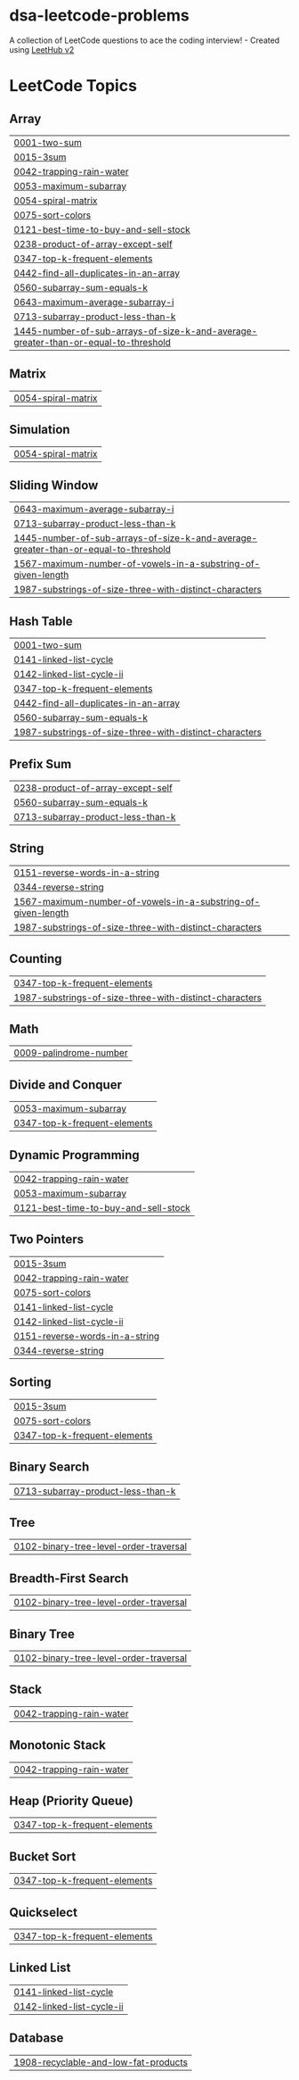 # dsa-leetcode-problems
A collection of LeetCode questions to ace the coding interview! - Created using [LeetHub v2](https://github.com/arunbhardwaj/LeetHub-2.0)

<!---LeetCode Topics Start-->
# LeetCode Topics
## Array
|  |
| ------- |
| [0001-two-sum](https://github.com/tarunvelagala/dsa-leetcode-problems/tree/master/0001-two-sum) |
| [0015-3sum](https://github.com/tarunvelagala/dsa-leetcode-problems/tree/master/0015-3sum) |
| [0042-trapping-rain-water](https://github.com/tarunvelagala/dsa-leetcode-problems/tree/master/0042-trapping-rain-water) |
| [0053-maximum-subarray](https://github.com/tarunvelagala/dsa-leetcode-problems/tree/master/0053-maximum-subarray) |
| [0054-spiral-matrix](https://github.com/tarunvelagala/dsa-leetcode-problems/tree/master/0054-spiral-matrix) |
| [0075-sort-colors](https://github.com/tarunvelagala/dsa-leetcode-problems/tree/master/0075-sort-colors) |
| [0121-best-time-to-buy-and-sell-stock](https://github.com/tarunvelagala/dsa-leetcode-problems/tree/master/0121-best-time-to-buy-and-sell-stock) |
| [0238-product-of-array-except-self](https://github.com/tarunvelagala/dsa-leetcode-problems/tree/master/0238-product-of-array-except-self) |
| [0347-top-k-frequent-elements](https://github.com/tarunvelagala/dsa-leetcode-problems/tree/master/0347-top-k-frequent-elements) |
| [0442-find-all-duplicates-in-an-array](https://github.com/tarunvelagala/dsa-leetcode-problems/tree/master/0442-find-all-duplicates-in-an-array) |
| [0560-subarray-sum-equals-k](https://github.com/tarunvelagala/dsa-leetcode-problems/tree/master/0560-subarray-sum-equals-k) |
| [0643-maximum-average-subarray-i](https://github.com/tarunvelagala/dsa-leetcode-problems/tree/master/0643-maximum-average-subarray-i) |
| [0713-subarray-product-less-than-k](https://github.com/tarunvelagala/dsa-leetcode-problems/tree/master/0713-subarray-product-less-than-k) |
| [1445-number-of-sub-arrays-of-size-k-and-average-greater-than-or-equal-to-threshold](https://github.com/tarunvelagala/dsa-leetcode-problems/tree/master/1445-number-of-sub-arrays-of-size-k-and-average-greater-than-or-equal-to-threshold) |
## Matrix
|  |
| ------- |
| [0054-spiral-matrix](https://github.com/tarunvelagala/dsa-leetcode-problems/tree/master/0054-spiral-matrix) |
## Simulation
|  |
| ------- |
| [0054-spiral-matrix](https://github.com/tarunvelagala/dsa-leetcode-problems/tree/master/0054-spiral-matrix) |
## Sliding Window
|  |
| ------- |
| [0643-maximum-average-subarray-i](https://github.com/tarunvelagala/dsa-leetcode-problems/tree/master/0643-maximum-average-subarray-i) |
| [0713-subarray-product-less-than-k](https://github.com/tarunvelagala/dsa-leetcode-problems/tree/master/0713-subarray-product-less-than-k) |
| [1445-number-of-sub-arrays-of-size-k-and-average-greater-than-or-equal-to-threshold](https://github.com/tarunvelagala/dsa-leetcode-problems/tree/master/1445-number-of-sub-arrays-of-size-k-and-average-greater-than-or-equal-to-threshold) |
| [1567-maximum-number-of-vowels-in-a-substring-of-given-length](https://github.com/tarunvelagala/dsa-leetcode-problems/tree/master/1567-maximum-number-of-vowels-in-a-substring-of-given-length) |
| [1987-substrings-of-size-three-with-distinct-characters](https://github.com/tarunvelagala/dsa-leetcode-problems/tree/master/1987-substrings-of-size-three-with-distinct-characters) |
## Hash Table
|  |
| ------- |
| [0001-two-sum](https://github.com/tarunvelagala/dsa-leetcode-problems/tree/master/0001-two-sum) |
| [0141-linked-list-cycle](https://github.com/tarunvelagala/dsa-leetcode-problems/tree/master/0141-linked-list-cycle) |
| [0142-linked-list-cycle-ii](https://github.com/tarunvelagala/dsa-leetcode-problems/tree/master/0142-linked-list-cycle-ii) |
| [0347-top-k-frequent-elements](https://github.com/tarunvelagala/dsa-leetcode-problems/tree/master/0347-top-k-frequent-elements) |
| [0442-find-all-duplicates-in-an-array](https://github.com/tarunvelagala/dsa-leetcode-problems/tree/master/0442-find-all-duplicates-in-an-array) |
| [0560-subarray-sum-equals-k](https://github.com/tarunvelagala/dsa-leetcode-problems/tree/master/0560-subarray-sum-equals-k) |
| [1987-substrings-of-size-three-with-distinct-characters](https://github.com/tarunvelagala/dsa-leetcode-problems/tree/master/1987-substrings-of-size-three-with-distinct-characters) |
## Prefix Sum
|  |
| ------- |
| [0238-product-of-array-except-self](https://github.com/tarunvelagala/dsa-leetcode-problems/tree/master/0238-product-of-array-except-self) |
| [0560-subarray-sum-equals-k](https://github.com/tarunvelagala/dsa-leetcode-problems/tree/master/0560-subarray-sum-equals-k) |
| [0713-subarray-product-less-than-k](https://github.com/tarunvelagala/dsa-leetcode-problems/tree/master/0713-subarray-product-less-than-k) |
## String
|  |
| ------- |
| [0151-reverse-words-in-a-string](https://github.com/tarunvelagala/dsa-leetcode-problems/tree/master/0151-reverse-words-in-a-string) |
| [0344-reverse-string](https://github.com/tarunvelagala/dsa-leetcode-problems/tree/master/0344-reverse-string) |
| [1567-maximum-number-of-vowels-in-a-substring-of-given-length](https://github.com/tarunvelagala/dsa-leetcode-problems/tree/master/1567-maximum-number-of-vowels-in-a-substring-of-given-length) |
| [1987-substrings-of-size-three-with-distinct-characters](https://github.com/tarunvelagala/dsa-leetcode-problems/tree/master/1987-substrings-of-size-three-with-distinct-characters) |
## Counting
|  |
| ------- |
| [0347-top-k-frequent-elements](https://github.com/tarunvelagala/dsa-leetcode-problems/tree/master/0347-top-k-frequent-elements) |
| [1987-substrings-of-size-three-with-distinct-characters](https://github.com/tarunvelagala/dsa-leetcode-problems/tree/master/1987-substrings-of-size-three-with-distinct-characters) |
## Math
|  |
| ------- |
| [0009-palindrome-number](https://github.com/tarunvelagala/dsa-leetcode-problems/tree/master/0009-palindrome-number) |
## Divide and Conquer
|  |
| ------- |
| [0053-maximum-subarray](https://github.com/tarunvelagala/dsa-leetcode-problems/tree/master/0053-maximum-subarray) |
| [0347-top-k-frequent-elements](https://github.com/tarunvelagala/dsa-leetcode-problems/tree/master/0347-top-k-frequent-elements) |
## Dynamic Programming
|  |
| ------- |
| [0042-trapping-rain-water](https://github.com/tarunvelagala/dsa-leetcode-problems/tree/master/0042-trapping-rain-water) |
| [0053-maximum-subarray](https://github.com/tarunvelagala/dsa-leetcode-problems/tree/master/0053-maximum-subarray) |
| [0121-best-time-to-buy-and-sell-stock](https://github.com/tarunvelagala/dsa-leetcode-problems/tree/master/0121-best-time-to-buy-and-sell-stock) |
## Two Pointers
|  |
| ------- |
| [0015-3sum](https://github.com/tarunvelagala/dsa-leetcode-problems/tree/master/0015-3sum) |
| [0042-trapping-rain-water](https://github.com/tarunvelagala/dsa-leetcode-problems/tree/master/0042-trapping-rain-water) |
| [0075-sort-colors](https://github.com/tarunvelagala/dsa-leetcode-problems/tree/master/0075-sort-colors) |
| [0141-linked-list-cycle](https://github.com/tarunvelagala/dsa-leetcode-problems/tree/master/0141-linked-list-cycle) |
| [0142-linked-list-cycle-ii](https://github.com/tarunvelagala/dsa-leetcode-problems/tree/master/0142-linked-list-cycle-ii) |
| [0151-reverse-words-in-a-string](https://github.com/tarunvelagala/dsa-leetcode-problems/tree/master/0151-reverse-words-in-a-string) |
| [0344-reverse-string](https://github.com/tarunvelagala/dsa-leetcode-problems/tree/master/0344-reverse-string) |
## Sorting
|  |
| ------- |
| [0015-3sum](https://github.com/tarunvelagala/dsa-leetcode-problems/tree/master/0015-3sum) |
| [0075-sort-colors](https://github.com/tarunvelagala/dsa-leetcode-problems/tree/master/0075-sort-colors) |
| [0347-top-k-frequent-elements](https://github.com/tarunvelagala/dsa-leetcode-problems/tree/master/0347-top-k-frequent-elements) |
## Binary Search
|  |
| ------- |
| [0713-subarray-product-less-than-k](https://github.com/tarunvelagala/dsa-leetcode-problems/tree/master/0713-subarray-product-less-than-k) |
## Tree
|  |
| ------- |
| [0102-binary-tree-level-order-traversal](https://github.com/tarunvelagala/dsa-leetcode-problems/tree/master/0102-binary-tree-level-order-traversal) |
## Breadth-First Search
|  |
| ------- |
| [0102-binary-tree-level-order-traversal](https://github.com/tarunvelagala/dsa-leetcode-problems/tree/master/0102-binary-tree-level-order-traversal) |
## Binary Tree
|  |
| ------- |
| [0102-binary-tree-level-order-traversal](https://github.com/tarunvelagala/dsa-leetcode-problems/tree/master/0102-binary-tree-level-order-traversal) |
## Stack
|  |
| ------- |
| [0042-trapping-rain-water](https://github.com/tarunvelagala/dsa-leetcode-problems/tree/master/0042-trapping-rain-water) |
## Monotonic Stack
|  |
| ------- |
| [0042-trapping-rain-water](https://github.com/tarunvelagala/dsa-leetcode-problems/tree/master/0042-trapping-rain-water) |
## Heap (Priority Queue)
|  |
| ------- |
| [0347-top-k-frequent-elements](https://github.com/tarunvelagala/dsa-leetcode-problems/tree/master/0347-top-k-frequent-elements) |
## Bucket Sort
|  |
| ------- |
| [0347-top-k-frequent-elements](https://github.com/tarunvelagala/dsa-leetcode-problems/tree/master/0347-top-k-frequent-elements) |
## Quickselect
|  |
| ------- |
| [0347-top-k-frequent-elements](https://github.com/tarunvelagala/dsa-leetcode-problems/tree/master/0347-top-k-frequent-elements) |
## Linked List
|  |
| ------- |
| [0141-linked-list-cycle](https://github.com/tarunvelagala/dsa-leetcode-problems/tree/master/0141-linked-list-cycle) |
| [0142-linked-list-cycle-ii](https://github.com/tarunvelagala/dsa-leetcode-problems/tree/master/0142-linked-list-cycle-ii) |
## Database
|  |
| ------- |
| [1908-recyclable-and-low-fat-products](https://github.com/tarunvelagala/dsa-leetcode-problems/tree/master/1908-recyclable-and-low-fat-products) |
<!---LeetCode Topics End-->